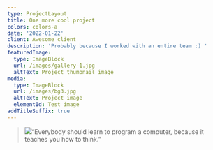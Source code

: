 ```yaml
---
type: ProjectLayout
title: One more cool project
colors: colors-a
date: '2022-01-22'
client: Awesome client
description: 'Probably because I worked with an entire team :) '
featuredImage:
  type: ImageBlock
  url: /images/gallery-1.jpg
  altText: Project thumbnail image
media:
  type: ImageBlock
  url: /images/bg3.jpg
  altText: Project image
  elementId: Test image
addTitleSuffix: true
---
```

> ![](/images/random-image.png)“Everybody should learn to program a computer, because it teaches you how to think.”

